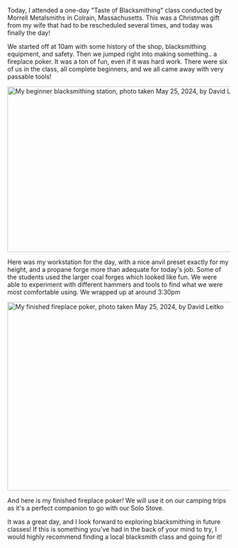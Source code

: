 Today, I attended a one-day "Taste of Blacksmithing" class conducted by Morrell Metalsmiths in Colrain, Massachusetts. This was a Christmas gift from my wife that had to be rescheduled several times, and today was finally the day!

We started off at 10am with some history of the shop, blacksmithing equipment, and safety.  Then we jumped right into making something.. a fireplace poker.  It was a ton of fun, even if it was hard work.  There were six of us in the class, all complete beginners, and we all came away with very passable tools!

<img src="https://dvdlite.micro.blog/uploads/2024/blacksmith-station.png" width="600" height="374" alt="My beginner blacksmithing station, photo taken May 25, 2024, by David Leitko" title="My beginner blacksmithing station, photo taken May 25, 2024, by David Leitko">

Here was my workstation for the day, with a nice anvil preset exactly for my height, and a propane forge more than adequate for today's job.  Some of the students used the larger coal forges which looked like fun. We were able to experiment with different hammers and tools to find what we were most comfortable using.  We wrapped up at around 3:30pm

<img src="https://dvdlite.micro.blog/uploads/2024/fireplace-poker.png" width="600" height="426" alt="My finished fireplace poker, photo taken May 25, 2024, by David Leitko" title="My finished fireplace poker, photo taken May 25, 2024, by David Leitko">

And here is my finished fireplace poker!  We will use it on our camping trips as it's a perfect companion to go with our Solo Stove.

It was a great day, and I look forward to exploring blacksmithing in future classes!  If this is something you've had in the back of your mind to try, I would highly recommend finding a local blacksmith class and going for it!

